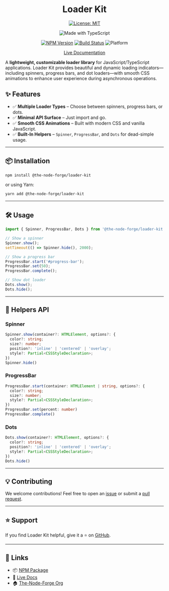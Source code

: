 <div align="center">

# Loader Kit

[![License: MIT](https://img.shields.io/badge/License-MIT-yellow.svg)](https://opensource.org/licenses/MIT)

![Made with TypeScript](https://img.shields.io/badge/Made%20with-TypeScript-007acc)

[![NPM Version](https://img.shields.io/npm/v/@the-node-forge/loader-kit)](https://www.npmjs.com/package/@the-node-forge/loader-kit)
[![Build Status](https://img.shields.io/github/actions/workflow/status/the-node-forge/loader-kit/ci.yaml?branch=main)](https://github.com/The-Node-Forge/loader-kit/actions)
![Platform](https://img.shields.io/badge/platform-browser%20%7C%20frameworks-brightgreen)

[Live Documentation](https://the-node-forge.github.io/loader-kit/)

</div>

A **lightweight, customizable loader library** for JavaScript/TypeScript
applications. Loader Kit provides beautiful and dynamic loading indicators—including
spinners, progress bars, and dot loaders—with smooth CSS animations to enhance user
experience during asynchronous operations.

## ✨ Features

- ✅ **Multiple Loader Types** – Choose between spinners, progress bars, or dots.
- ✅ **Minimal API Surface** – Just import and go.
- ✅ **Smooth CSS Animations** – Built with modern CSS and vanilla JavaScript.
- ✅ **Built-In Helpers** – `Spinner`, `ProgressBar`, and `Dots` for dead-simple
  usage.

---

## 📦 Installation

```sh
npm install @the-node-forge/loader-kit
```

or using Yarn:

```sh
yarn add @the-node-forge/loader-kit
```

---

## 🛠️ Usage

```js
import { Spinner, ProgressBar, Dots } from '@the-node-forge/loader-kit';

// Show a spinner
Spinner.show();
setTimeout(() => Spinner.hide(), 2000);

// Show a progress bar
ProgressBar.start('#progress-bar');
ProgressBar.set(50);
ProgressBar.complete();

// Show dot loader
Dots.show();
Dots.hide();
```

---

## 🧩 Helpers API

### Spinner

```ts
Spinner.show(container?: HTMLElement, options?: {
  color?: string;
  size?: number;
  position?: 'inline' | 'centered' | 'overlay';
  style?: Partial<CSSStyleDeclaration>;
})
Spinner.hide()
```

### ProgressBar

```ts
ProgressBar.start(container: HTMLElement | string, options?: {
  color?: string;
  size?: number;
  style?: Partial<CSSStyleDeclaration>;
})
ProgressBar.set(percent: number)
ProgressBar.complete()
```

### Dots

```ts
Dots.show(container?: HTMLElement, options?: {
  color?: string;
  position?: 'inline' | 'centered' | 'overlay';
  style?: Partial<CSSStyleDeclaration>;
})
Dots.hide()
```

---

## 💡 Contributing

We welcome contributions! Feel free to open an
[issue](https://github.com/The-Node-Forge/loader-kit/issues) or submit a
[pull request](https://github.com/The-Node-Forge/loader-kit/pulls).

---

## ⭐ Support

If you find Loader Kit helpful, give it a ⭐ on
[GitHub](https://github.com/The-Node-Forge/loader-kit).

---

## 🔗 Links

- 📦 [NPM Package](https://www.npmjs.com/package/@the-node-forge/loader-kit)
- 📖 [Live Docs](https://the-node-forge.github.io/loader-kit/)
- 🏠 [The-Node-Forge Org](https://github.com/The-Node-Forge)
